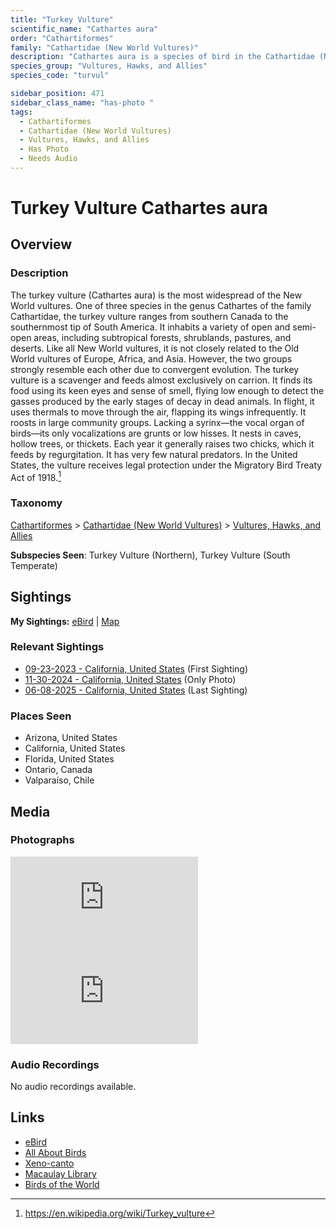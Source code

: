 ```yaml
---
title: "Turkey Vulture"
scientific_name: "Cathartes aura"
order: "Cathartiformes"
family: "Cathartidae (New World Vultures)"
description: "Cathartes aura is a species of bird in the Cathartidae (New World Vultures) family. It has been observed 59 times. It has been photographed."
species_group: "Vultures, Hawks, and Allies"
species_code: "turvul"

sidebar_position: 471
sidebar_class_name: "has-photo "
tags: 
  - Cathartiformes
  - Cathartidae (New World Vultures)
  - Vultures, Hawks, and Allies
  - Has Photo
  - Needs Audio
---
```


# Turkey Vulture <span className='sci_name'>Cathartes aura</span>

## Overview

### Description
The turkey vulture (Cathartes aura) is the most widespread of the New World vultures. One of three species in the genus Cathartes of the family Cathartidae, the turkey vulture ranges from southern Canada to the southernmost tip of South America. It inhabits a variety of open and semi-open areas, including subtropical forests, shrublands, pastures, and deserts.
Like all New World vultures, it is not closely related to the Old World vultures of Europe, Africa, and Asia. However, the two groups strongly resemble each other due to convergent evolution.
The turkey vulture is a scavenger and feeds almost exclusively on carrion. It finds its food using its keen eyes and sense of smell, flying low enough to detect the gasses produced by the early stages of decay in dead animals. In flight, it uses thermals to move through the air, flapping its wings infrequently. It roosts in large community groups. Lacking a syrinx—the vocal organ of birds—its only vocalizations are grunts or low hisses. It nests in caves, hollow trees, or thickets. Each year it generally raises two chicks, which it feeds by regurgitation. It has very few natural predators. In the United States, the vulture receives legal protection under the Migratory Bird Treaty Act of 1918.[^1]

[^1]: https://en.wikipedia.org/wiki/Turkey_vulture

### Taxonomy
[Cathartiformes](/tags/cathartiformes) > [Cathartidae (New World Vultures)](/tags/cathartidae-new-world-vultures) > [Vultures, Hawks, and Allies](/tags/vultures-hawks-and-allies)

**Subspecies Seen**: Turkey Vulture (Northern), Turkey Vulture (South Temperate)


## Sightings

**My Sightings:** [eBird](https://ebird.org/lifelist?r=world&time=life&spp=turvul) | [Map](/map?species_code=turvul)

### Relevant Sightings

* [09-23-2023 - California, United States](https://ebird.org/checklist/S150584251) (First Sighting)
* [11-30-2024 - California, United States](https://ebird.org/checklist/S204074627) (Only Photo)
* [06-08-2025 - California, United States](https://ebird.org/checklist/S248217323) (Last Sighting)

### Places Seen

* Arizona, United States
* California, United States
* Florida, United States
* Ontario, Canada
* Valparaíso, Chile



## Media
### Photographs
<iframe className="photo_iframe vertical" src="https://macaulaylibrary.org/asset/626996407/embed" frameBorder="0" allowFullScreen></iframe>
<iframe className="photo_iframe horizontal" src="https://macaulaylibrary.org/asset/626996413/embed" frameBorder="0" allowFullScreen></iframe>

### Audio Recordings
No audio recordings available.

## Links
* [eBird](https://ebird.org/species/turvul) 
* [All About Birds](https://www.allaboutbirds.org/guide/turvul) 
* [Xeno-canto](https://www.xeno-canto.org/species/cathartes-aura) 
* [Macaulay Library](https://search.macaulaylibrary.org/catalog?taxonCode=turvul&sort=rating_rank_desc)
* [Birds of the World](https://birdsoftheworld.org/bow/species/turvul)
